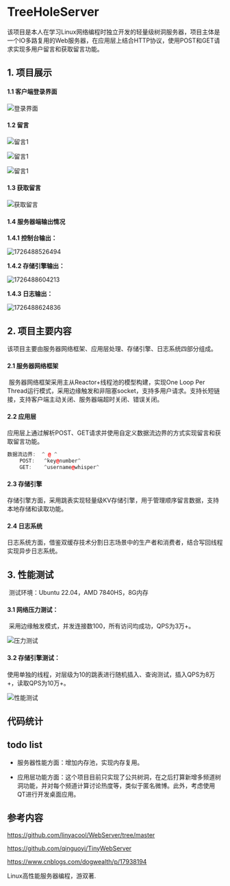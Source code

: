 # TreeHoleServer

​		该项目是本人在学习Linux网络编程时独立开发的轻量级树洞服务器，项目主体是一个IO多路复用的Web服务器，在应用层上结合HTTP协议，使用POST和GET请求实现多用户留言和获取留言功能。

## 1. 项目展示

#### 1.1 客户端登录界面

![登录界面](./assets/17264800876.png)

#### 1.2 留言

![留言1](./assets/ly1.png)

![留言1](./assets/ly2.png)

![留言1](./assets/ly3.png)

#### 1.3 获取留言

![获取留言](./assets/hqly.png)

#### 1.4 服务器端输出情况

**1.4.1 控制台输出：**

![1726488526494](assets/1726488526494.png)

**1.4.2 存储引擎输出：**

![1726488604213](assets/1726488604213.png)

**1.4.3 日志输出：**

![1726488624836](assets/1726488624836.png)



## 2. 项目主要内容

​		该项目主要由服务器网络框架、应用层处理、存储引擎、日志系统四部分组成。

#### 2.1 服务器网络框架

​		服务器网络框架采用主从Reactor+线程池的模型构建，实现One Loop Per Thread运行模式，采用边缘触发和非阻塞socket，支持多用户请求。支持长短链接，支持客户端主动关闭、服务器端超时关闭、错误关闭。

#### 2.2 应用层

​		应用层上通过解析POST、GET请求并使用自定义数据流边界的方式实现留言和获取留言功能。

```c++
数据流边界:	^ @ ^
	POST: 	^key@number^
	GET:	^username@whisper^
```

#### 2.3 存储引擎

​		存储引擎方面，采用跳表实现轻量级KV存储引擎，用于管理顺序留言数据，支持本地存储和读取功能。

#### 2.4 日志系统

​		日志系统方面，借鉴双缓存技术分割日志场景中的生产者和消费者，结合写回线程实现异步日志系统。

## 3. 性能测试

​		测试环境：Ubuntu 22.04，AMD 7840HS，8G内存

#### 3.1 网络压力测试：

​		采用边缘触发模式，并发连接数100，所有访问均成功，QPS为3万+。

![压力测试](./assets/wlyl.png)

#### 3.2 存储引擎测试：

​		使用单独的线程，对层级为10的跳表进行随机插入、查询测试，插入QPS为8万+，读取QPS为10万+。

![性能测试](./assets/xncs.png)

## 代码统计





## todo list

- 服务器性能方面：增加内存池，实现内存复用。

- 应用层功能方面：这个项目目前只实现了公共树洞，在之后打算新增多频道树洞功能，并对每个频道计算讨论热度等，类似于匿名微博。此外，考虑使用QT进行开发桌面应用。

## 参考内容

https://github.com/linyacool/WebServer/tree/master

https://github.com/qinguoyi/TinyWebServer

https://www.cnblogs.com/dogwealth/p/17938194

Linux高性能服务器编程，游双著.





